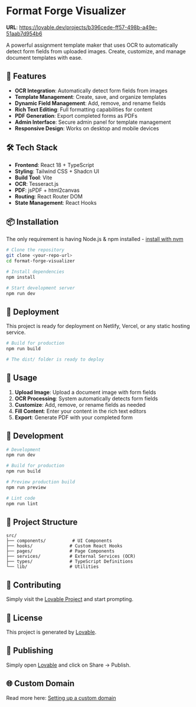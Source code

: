 # Format Forge Visualizer

**URL**: https://lovable.dev/projects/b396cede-ff57-498b-a49e-51aab7d954b6

A powerful assignment template maker that uses OCR to automatically detect form fields from uploaded images. Create, customize, and manage document templates with ease.

## 🚀 Features

- **OCR Integration**: Automatically detect form fields from images
- **Template Management**: Create, save, and organize templates
- **Dynamic Field Management**: Add, remove, and rename fields
- **Rich Text Editing**: Full formatting capabilities for content
- **PDF Generation**: Export completed forms as PDFs
- **Admin Interface**: Secure admin panel for template management
- **Responsive Design**: Works on desktop and mobile devices

## 🛠️ Tech Stack

- **Frontend**: React 18 + TypeScript
- **Styling**: Tailwind CSS + Shadcn UI
- **Build Tool**: Vite
- **OCR**: Tesseract.js
- **PDF**: jsPDF + html2canvas
- **Routing**: React Router DOM
- **State Management**: React Hooks

## 📦 Installation

The only requirement is having Node.js & npm installed - [install with nvm](https://github.com/nvm-sh/nvm#installing-and-updating)

```bash
# Clone the repository
git clone <your-repo-url>
cd format-forge-visualizer

# Install dependencies
npm install

# Start development server
npm run dev
```

## 🚀 Deployment

This project is ready for deployment on Netlify, Vercel, or any static hosting service.

```bash
# Build for production
npm run build

# The dist/ folder is ready to deploy
```

## 🎯 Usage

1. **Upload Image**: Upload a document image with form fields
2. **OCR Processing**: System automatically detects form fields
3. **Customize**: Add, remove, or rename fields as needed
4. **Fill Content**: Enter your content in the rich text editors
5. **Export**: Generate PDF with your completed form

## 🔧 Development

```bash
# Development
npm run dev

# Build for production
npm run build

# Preview production build
npm run preview

# Lint code
npm run lint
```

## 📁 Project Structure

```
src/
├── components/          # UI Components
├── hooks/              # Custom React Hooks
├── pages/              # Page Components
├── services/           # External Services (OCR)
├── types/              # TypeScript Definitions
└── lib/                # Utilities
```

## 🤝 Contributing

Simply visit the [Lovable Project](https://lovable.dev/projects/b396cede-ff57-498b-a49e-51aab7d954b6) and start prompting.

## 📄 License

This project is generated by [Lovable](https://lovable.dev).

## 🚀 Publishing

Simply open [Lovable](https://lovable.dev/projects/b396cede-ff57-498b-a49e-51aab7d954b6) and click on Share -> Publish.

## 🌐 Custom Domain

Read more here: [Setting up a custom domain](https://docs.lovable.dev/tips-tricks/custom-domain#step-by-step-guide)
